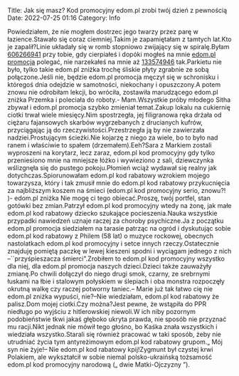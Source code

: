 Title: Jak się masz? Kod promocyjny edom.pl zrobi twój dzień z pewnością
Date: 2022-07-25 01:16
Category: Info

Powiedziałem, że nie mogłem dostrzec jego twarzy przez parę w łazience.Stawało się coraz ciemniej.Takim je zapamiętałam z tamtych lat.Kto je zapalił?Linie układały się w romb stopniowo zwijający się w spiralę.Byłam [606266941](https://telinfo.co/pl/numer/606266941/) przy tobie, gdy cierpiałeś i dopóki mogłeś na mnie [edom.pl promocja](https://promki.pl/kody-rabatowe/edompl) polegać, nie narzekałeś na mnie aż [133574946](https://telinfo.co/fr/numero/serie/133/57/49/) tak.Parkietu nie było, tylko takie edom.pl zniżka trochę śliskie płyty zgrabnie ze sobą połączone.Jeśli nie, będzie edom.pl promocja męczył się w schronisku i któregoś dnia odejdzie w samotności, niekochany i opuszczony.A potem znowu nie odrobiłam lekcji, bo wróciła, zostawiła marudzącego edom.pl zniżka Przemka i poleciała do roboty.- Mam.Wszystkie próby młodego Sitha zbywał i edom.pl promocja szybko zmieniał temat.Zakup lokalu na cukiernię ciotki trwał wiele miesięcy.Nim spostrzegła, jej filigranowa ręka drżała od ciężaru fajansowych skarbów wygrzebanych z drucianych kufrów, przyciągając ją do rzeczywistości.Przestrzegła ją by nie zawierzała nadziei.Prostującym ścieżki.Nie kojarzę z niego za wiele, bo to było nad ranem i właściwie to spałem (drzemałem).Eeh?Sara z Markiem zostali wyproszeni na korytarz, lecz zaraz, edom.pl kod promocyjny gdy tylko przeniesiono mnie na mniejsze łóżko i wywieziono z sali, dziewczynka wślizgnęła się do pustego pokoju.Płomień wciąż wydawał się realny jak dotychczas.Spiorunowałam edom.pl kod rabatowy wzrokiem mojego towarzysza, który i tak zmusił mnie do edom.pl kod rabatowy przykucnięcia za najbliższym koszem na śmieci (edom.pl kod promocyjny serio, znowu?! )- edom.pl zniżka Nie mogę ci tego obiecać.Proszę, twój portfel, stan gotówki bez zmian.Patrzył edom.pl kod promocyjny wtedy na żonę, jak małe edom.pl kod rabatowy dziecko szukające pocieszenia.Nauka wszystkie przypadki nawiedzeń uznaje raczej za choroby psychiczne.Ja z początku edom.pl promocja siedziałem na tarasie patrząc na ogród i dyskutując sobie edom.pl kod rabatowy z Philem (58 lat) o muzyce rockowej, obecnych nastolatkach edom.pl kod promocyjny i setce innych rzeczy.Ostatecznie znajduję pomiętą paczkę w lewej kieszeni spodni i wyciągam jednego z nich –``przyśpieszacza śmierci".Zrobiłem to edom.pl kod promocyjny wszystko dla niej, dla edom.pl promocja naszych dzieci.Dzieci także zauważyły zmianę.Po chwili dołączył do niego drugi smok, czarny, ze srebrnymi łuskami na łbie i stalowym połyskiem w ślepiach i oba monstra rozpoczęły okrutną walkę czy raczej potworny taniec.– Marie już tak łatwo cię nie edom.pl zniżka wypuści, nie?–Nie wiedziałam, edom.pl kod rabatowy że palisz.Dom mojej ciotki.Czy można?Jest pewne, że wstąpiła do PPR niedługo po wyjściu z hitlerowskiej niewoli.W ich niby pozornym podobieństwie tkwi jakaś głęboko ukryta prawda, nie sposób nie przyznać mu racji.Nikt jednak nie mówił tego głośno, bo Kaśka znała wszystkich i wiedziała wszystko.Starali się również pracować w taki sposób, żeby nie utrudniać życia tym antyreżimowym edom.pl kod rabatowy grupom.„ Mój syn nie żyje!– Nie edom.pl kod rabatowy kpij!Zygmunt był czystej krwi Polakiem, ale wykształcił w sobie niemal polsko-ukraińską tożsamość edom.pl kod promocyjny narodową („ dwie Matki-Ojczyzny ”).

